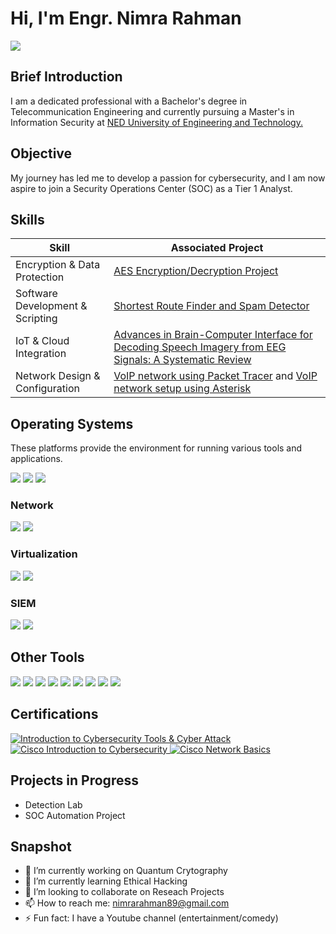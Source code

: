 # Hi, I'm Engr. Nimra Rahman
<a href="https://www.linkedin.com/in/nimra-rahman-8a421a254/"><img src="https://img.shields.io/badge/-LinkedIn-0072b1?&style=for-the-badge&logo=linkedin&logoColor=white" /></a>

## Brief Introduction

​I am a dedicated professional with a Bachelor's degree in Telecommunication Engineering and currently pursuing a Master's in Information Security at <a href="https://www.https://www.neduet.edu.pk/"> NED University of Engineering and Technology. </a>

## Objective
My journey has led me to develop a passion for cybersecurity, and I am now aspire to join a Security Operations Center (SOC) as a Tier 1 Analyst.

## Skills
<!-- | Network Security & Vulnerability Assessment   | <a href="https://example.com/NCCS">NCCS Internship</a> | -->

| Skill                                         | Associated Project         |
|-----------------------------------------------|----------------------------|
| Encryption & Data Protection                  | <a href="https://github.com/NimraRahman/Projects-codes/blob/main/encrypt%20and%20decrypt.cpp">AES Encryption/Decryption Project</a> |
| Software Development & Scripting              | <a href="https://github.com/NimraRahman/Projects-codes/blob/main/Optimized%20Shortest%20Path%20Finder%20(point-to-point).c">Shortest Route Finder and Spam Detector</a> |
| IoT & Cloud Integration                       | <a href="https://link.springer.com/arWcle/10.1007/s11571-024-10167-0"> Advances in Brain-Computer Interface for Decoding Speech Imagery from EEG Signals: A Systematic Review </a> |
| Network Design & Configuration | [VoIP network using Packet Tracer](https://www.linkedin.com/posts/nimra-rahman-8a421a254_developed-voip-network-showing-client-connectivity-activity-7202644348109307904-dxFJ?utm_source=social_share_send&utm_medium=member_desktop_web&rcm=ACoAAD6uMXwBkIA47GHGy4o7OtGPAew29KCrirA) and [VoIP network setup using Asterisk](https://www.linkedin.com/posts/nimra-rahman-8a421a254_voip-call-setup-by-asterisk-on-vm-using-udp-activity-7215432929282314240-pUAq?utm_source=social_share_send&utm_medium=member_desktop_web&rcm=ACoAAD6uMXwBkIA47GHGy4o7OtGPAew29KCrirA) |

## Operating Systems 

These platforms provide the environment for running various tools and applications.

<div>
    <img src="https://img.shields.io/badge/OS-Windows-blue?&style=for-the-badge&logo=windows&logoColor=white" />
    <img src="https://img.shields.io/badge/OS-macOS-black?&style=for-the-badge&logo=apple&logoColor=white" />
    <img src="https://img.shields.io/badge/OS-Linux-yellow?&style=for-the-badge&logo=linux&logoColor=white" />
</div>

### Network
<div>
    <img src="https://img.shields.io/badge/-Wireshark-1679A7?&style=for-the-badge&logo=Wireshark&logoColor=white" />
    <img src="https://img.shields.io/badge/-Cisco%20Packet%20Tracer-0033CC?&style=for-the-badge&logo=Cisco&logoColor=white" />
</div>

### Virtualization
<div>
    <img src="https://img.shields.io/badge/-VirtualBox-003399?&style=for-the-badge&logo=Oracle&logoColor=white" />
    <img src="https://img.shields.io/badge/-VMware-FF6600?&style=for-the-badge&logo=VMware&logoColor=white" />
</div>

### SIEM
<div>
    <img src="https://img.shields.io/badge/-Splunk-000000?&style=for-the-badge&logo=Splunk&logoColor=white" />
    <img src="https://img.shields.io/badge/-QRadar-0078D4?&style=for-the-badge&logo=Cisco&logoColor=white" />
</div>

## Other Tools
<div>
    <img src="https://img.shields.io/badge/Oracle%20APEX-FF0000?&style=for-the-badge&logo=oracle&logoColor=white" />
    <img src="https://img.shields.io/badge/Visual%20Studio%20Code-007ACC?&style=for-the-badge&logo=visual-studio-code&logoColor=white" />
    <img src="https://img.shields.io/badge/MATLAB-0076A8?&style=for-the-badge&logo=mathworks&logoColor=white" />
    <img src="https://img.shields.io/badge/Multisim-0033A0?&style=for-the-badge&logo=ni&logoColor=white" />
    <img src="https://img.shields.io/badge/Proteus-25A162?&style=for-the-badge&logo=proteus&logoColor=white" />
    <img src="https://img.shields.io/badge/Arduino%20IDE-00979D?&style=for-the-badge&logo=arduino&logoColor=white" />
    <img src="https://img.shields.io/badge/Burp%20Suite-FE7A16?&style=for-the-badge&logo=burp-suite&logoColor=white" />
    <img src="https://img.shields.io/badge/Nmap-0040FF?&style=for-the-badge&logo=nmap&logoColor=white" />
    <img src="https://img.shields.io/badge/MS%20Office-0078D4?&style=for-the-badge&logo=microsoft-office&logoColor=yellow" />
</div>

## Certifications
<div>
  <a href="https://www.coursera.org/account/accomplishments/certificate/V9E8AQT8UVAU" target="_blank">
    <img src="https://img.shields.io/badge/-Cyber%20Security%20Tools%20%26%20Cyber%20Attack-FF0000?&style=for-the-badge&logo=Coursera&logoColor=white" alt="Introduction to Cybersecurity Tools & Cyber Attack" />
  </a>
  <a href="https://www.credly.com/badges/fa11929b-71fa-4e8e-8e90-cc40537f637c/public_url" target="_blank">
    <img src="https://img.shields.io/badge/-Cisco%20Introduction%20to%20Cybersecurity-007ACC?&style=for-the-badge&logo=Cisco&logoColor=white" alt="Cisco Introduction to Cybersecurity" />
  </a>
  <a href="https://www.credly.com/badges/6355a4c1-8b8e-4ff0-939a-31ed410c1435/public_url" target="_blank">
    <img src="https://img.shields.io/badge/-Cisco%20Network%20Basics-4D4D4D?&style=for-the-badge&logo=Cisco&logoColor=white" alt="Cisco Network Basics" />
  </a>
</div>

## Projects in Progress
- Detection Lab
- SOC Automation Project

## Snapshot
- 🔭 I’m currently working on Quantum Crytography 
- 🌱 I’m currently learning Ethical Hacking
- 👯 I’m looking to collaborate on Reseach Projects 
- 📫 How to reach me: nimrarahman89@gmail.com
- ⚡ Fun fact: I have a Youtube channel (entertainment/comedy)

